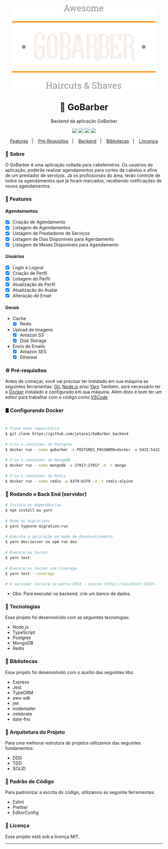 <p align="center">
  <img src="https://raw.githubusercontent.com/jotace1/GoBarber_web/4e673582a787c208692e9950d6431b2319211e7a/src/assets/logo.svg" alt="GoBarber" />
</p>

<h1 align="center">
    🚀 GoBarber
</h1>
<p align="center">Backend da aplicação GoBarber</p>

<p align="center">
  <img src="https://img.shields.io/static/v1?label=node&message=12.13.1&color=green&logo=node.js" />
  <img src="https://img.shields.io/static/v1?label=typescript&message=4.0.2&color=blue&logo=typescript" />
  <!--<img src="https://img.shields.io/badge/repo%20size-2.00%20MB-informational" />-->
  <img src="https://img.shields.io/badge/last%20commit-october-orange" />
  <img src="https://img.shields.io/badge/license-MIT-success"/>
</p>

<p align="center">
  <a href="#-features">Features</a>&nbsp;&nbsp;&nbsp;|&nbsp;&nbsp;&nbsp;
  <a href="#-pré-requisitos">Pré-Requisitos</a>&nbsp;&nbsp;&nbsp;|&nbsp;&nbsp;&nbsp;
  <a href="#-rodando-o-back-end-servidor">Backend</a>&nbsp;&nbsp;&nbsp;|&nbsp;&nbsp;&nbsp;
  <a href="#-bibliotecas">Bibliotecas</a>&nbsp;&nbsp;&nbsp;|&nbsp;&nbsp;&nbsp;
  <a href="#-licença">Lincença</a>
</p>



### 📌 Sobre
O GoBarber é uma aplicação voltada para cabeleireiros.
Os usuários da aplicação, poderão realizar agendamentos para cortes de cabelos e afins de um prestador de serviços.
Já os profissionais do área, terão controle de todos os agendamentos que já foram marcados, recebendo notificações de novos agendamentos.

### 📎 Features

#### Agendamentos
- [x] Criação de Agendamento
- [x] Listagem de Agendamentos
- [x] Listagem de Prestadores de Serviços
- [x] Listagem de Dias Disponíveis para Agendamento
- [x] Listagem de Meses Disponíveis para Agendamento

#### Usuários
- [x] Login e Logout
- [x] Criação de Perfil
- [x] Listagem do Perfil
- [x] Atualização de Perfil
- [x] Atualização do Avatar
- [x] Alteração de Email

#### Gerais
- Cache
  - [x] Redis
- Upload de Imagens
  - [x] Amazon S3
  - [x] Disk Storage
- Envio de Emails
  - [x] Amazon SES
  - [x] Ethereal

### ⚙ Pré-requisitos

Antes de começar, você vai precisar ter instalado em sua máquina as seguintes ferramentas:
[Git](https://git-scm.com), [Node.js](https://nodejs.org/en/) e/ou [Yarn](https://https://yarnpkg.com/)
Também, será necessário ter o [Docker](https://www.docker.com/) instalado e configurado em sua máquina.
Além disto é bom ter um editor para trabalhar com o código como [VSCode](https://code.visualstudio.com/)

### 🛢 Configurando Docker
```bash

# Clone este repositório
$ git clone https://github.com/jotace1/GoBarber_backend

# Crie o container do Postgres
$ docker run --name gobarber -e POSTGRES_PASSWORD=docker -p 5432:5432 -d postgres

# Crie o container do MongoDB
$ docker run --name mongodb -p 27017:27017 -d -t mongo

# Crie o container do Redis
$ docker run --name redis -p 6379:6379 -d -t redis:alpine

````

### 🎲 Rodando o Back End (servidor)

```bash
# Instale as dependências
$ npm install ou yarn

# Rode as migrations
$ yarn typeorm migration:run

# Execute a aplicação em modo de desenvolvimento
$ yarn dev:server ou npm run dev

# Execute os testes
$ yarn test

# Execute os testes com Coverage
$ yarn test --coverage

# O servidor inciará na porta:3333 - acesse <http://localhost:3333>
```
* Obs: Para executar os backend, crie um banco de dados.


### 🚀 Tecnologias

Esse projeto foi desenvolvido com as seguintes tecnologias:

- Node.js
- TypeScript
- Postgres
- MongoDB
- Redis

### 📕 Bibliotecas

Esse projeto foi desenvolvido com o auxílio das seguintes libs:

- Express
- Jest
- TypeORM
- aws-sdk
- jwt
- nodemailer
- celebrate
- date-fns

### 📙 Arquitetura do Projeto

Para uma melhorar estrutura de projetos utilizamos das seguintes fundamentos:

- DDD
- TDD
- SOLID

###  📘 Padrão de Código

Para padronizar a escrita do código, utilizamos as seguinte ferramentas:

- Eslint
- Prettier
- EditorConfig

### 📝 Licença

Esse projeto está sob a licença MIT.

<hr/>

